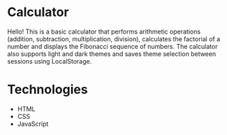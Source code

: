 # Сalculator

Hello! This is a basic calculator that performs arithmetic operations (addition, subtraction, multiplication, division), calculates the factorial of a number and displays the Fibonacci sequence of numbers. The calculator also supports light and dark themes and saves theme selection between sessions using LocalStorage.
# Technologies
- HTML
- CSS
- JavaScript
